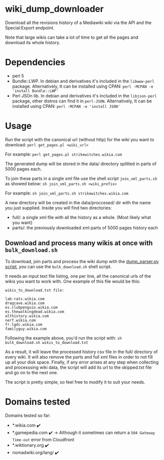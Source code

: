# wiki_dump_downloader
Download all the revisions history of a Mediawiki wiki via the API and the Special:Export endpoint.

Note that large wikis can take a lot of time to get all the pages and download its whole history.

# Dependencies
* perl 5
* Bundle::LWP. In debian and derivatives it's included in the `libwww-perl` package. Alternatively, It can be installed using CPAN: `perl -MCPAN -e 'install Bundle::LWP'`
* Perl JSOn lib. In debian and derivatives it's included in the `libjson-perl` package, other distros can find it in `perl-JSON`. Alternatively, It can be installed using CPAN: `perl -MCPAN -e 'install JSON'`

# Usage
Run the script with the canonical url (without http) for the wiki you want to download:
`perl get_pages.pl <wiki_url>`

For example: `perl get_pages.pl strikewitches.wikia.com`

The generated dump will be stored in the data/ directory splitted in parts of 5000 pages each.

To join these parts in a single xml file use the shell script `join_xml_parts.sh` as showed below:
`sh join_xml_parts.sh <wiki_prefix>`

For example: `sh join_xml_parts.sh strikewitches.wikia.com`

A new directory will be created in the data/proccesed/ dir with the name you just supplied. Inside you will find two directories:

- full/: a single xml file with all the history as a whole. (Most likely what you want)
- parts/: the previously downloaded xml parts of 5000 pages history each

## Download and process many wikis at once with `bulk_download.sh`
To download, join parts and process the wiki dump with the [dump_parser.py script](https://github.com/Grasia/wiki-scripts/blob/master/dump_parser/dump_parser.py), you can use the `bulk_download.sh` shell script.

It needs an input text file listing, one per line, all the canonical urls of the wikis you want to work with. One example of this file would be this:

`wikis_to_download.txt file:`
```
lab-rats.wikia.com
dragcave.wikia.com
es.clubpenguin.wikia.com
es.thewalkingdead.wikia.com
althistory.wikia.com
nerf.wikia.com
fr.lgdc.wikia.com
familyguy.wikia.com
```
Following the example above, you'd run the script with: `sh bulk_download.sh wikis_to_download.txt`

As a result, it will leave the processed history csv file in the full/ directory of every wiki. It will also remove the parts and full xml files in order to not fill up all your disk space. Finally, if any error arises at any step when collecting and processsing wiki data, the script will add its url to the skipped.txt file and go on to the next one.

The script is pretty simple, so feel free to modify it to suit your needs.

# Domains tested
Domains tested so far:
- *.wikia.com :heavy_check_mark:
- *.gamepedia.com :heavy_check_mark: -> Although it sometimes can return a `504 Gateway Time-out` error from Cloudfront
- *.wiktionary.org :heavy_check_mark:
- nomadwiki.org/lang/ :heavy_check_mark:
